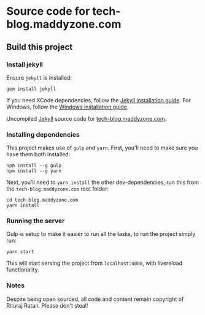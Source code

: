 # Source code for tech-blog.maddyzone.com

## Build this project

### Install jekyll

Ensure `jekyll` is installed:

```
gem install jekyll
```

If you need XCode dependencies, follow the [Jekyll installation guide](https://jekyllrb.com/docs/installation/). For Windows, follow the [Windows installation guide](https://jekyllrb.com/docs/windows/#installation).

Uncompiled [Jekyll](//jekyllrb.com) source code for [tech-blog.maddyzone.com](http://tech-blog.maddyzone.com).

### Installing dependencies

This project makes use of `gulp` and `yarn`. First, you'll need to make sure you have them both installed:

```
npm install --g gulp
npm install --g yarn
```

Next, you'll need to `yarn install` the other dev-dependencies, run this from the `tech-blog.maddyzone.com` root folder:

```
cd tech-blog.maddyzone.com
yarn install
```

### Running the server

Gulp is setup to make it easier to run all the tasks, to run the project simply run:

```
yarn start
```

This will start serving the project from `localhost:4000`, with livereload functionality.

### Notes

Despite being open sourced, all code and content remain copyright of Rituraj Ratan. Please don't steal!
